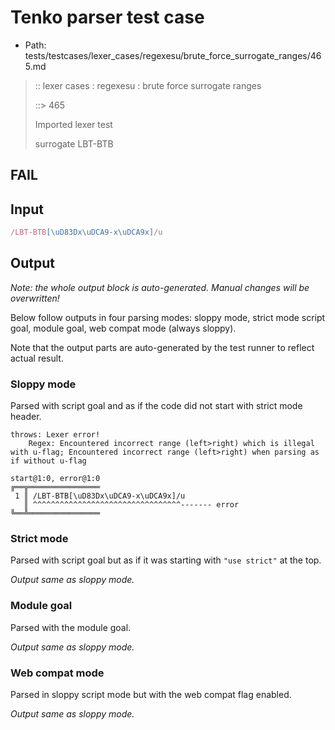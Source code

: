 # Tenko parser test case

- Path: tests/testcases/lexer_cases/regexesu/brute_force_surrogate_ranges/465.md

> :: lexer cases : regexesu : brute force surrogate ranges
>
> ::> 465
>
> Imported lexer test
>
> surrogate LBT-BTB

## FAIL

## Input

`````js
/LBT-BTB[\uD83Dx\uDCA9-x\uDCA9x]/u
`````

## Output

_Note: the whole output block is auto-generated. Manual changes will be overwritten!_

Below follow outputs in four parsing modes: sloppy mode, strict mode script goal, module goal, web compat mode (always sloppy).

Note that the output parts are auto-generated by the test runner to reflect actual result.

### Sloppy mode

Parsed with script goal and as if the code did not start with strict mode header.

`````
throws: Lexer error!
    Regex: Encountered incorrect range (left>right) which is illegal with u-flag; Encountered incorrect range (left>right) when parsing as if without u-flag

start@1:0, error@1:0
╔══╦════════════════
 1 ║ /LBT-BTB[\uD83Dx\uDCA9-x\uDCA9x]/u
   ║ ^^^^^^^^^^^^^^^^^^^^^^^^^^^^^^^^^------- error
╚══╩════════════════

`````

### Strict mode

Parsed with script goal but as if it was starting with `"use strict"` at the top.

_Output same as sloppy mode._

### Module goal

Parsed with the module goal.

_Output same as sloppy mode._

### Web compat mode

Parsed in sloppy script mode but with the web compat flag enabled.

_Output same as sloppy mode._
